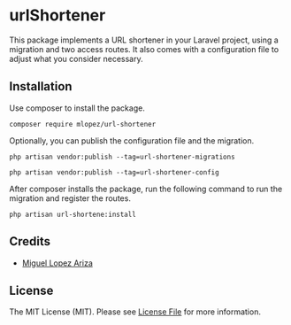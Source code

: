 # urlShortener

This package implements a URL shortener in your Laravel project, using a migration and two access routes. It also comes with a configuration file to adjust what you consider necessary.

## Installation

Use composer to install the package.

```
composer require mlopez/url-shortener
```

Optionally, you can publish the configuration file and the migration.


```
php artisan vendor:publish --tag=url-shortener-migrations
```

```
php artisan vendor:publish --tag=url-shortener-config
```

After composer installs the package, run the following command to run the migration and register the routes.

```
php artisan url-shortene:install
```

## Credits

- [Miguel Lopez Ariza](https://github.com/parrotsoft)


## License

The MIT License (MIT). Please see [License File](LICENSE.md) for more information.
